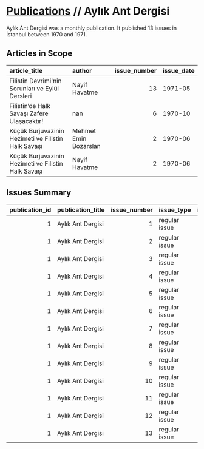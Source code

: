 # [Publications](firstlevel_publications.md) // Aylık Ant Dergisi

Aylık Ant Dergisi was a monthly publication. It published 13 issues in İstanbul between 1970 and 1971.

## Articles in Scope

| article_title                                       | author                |   issue_number | issue_date   |
|:----------------------------------------------------|:----------------------|---------------:|:-------------|
| Filistin Devrimi'nin Sorunları ve Eylül Dersleri    | Nayif Havatme         |             13 | 1971-05      |
| Filistin’de Halk Savaşı Zafere Ulaşacaktır!         | nan                   |              6 | 1970-10      |
| Küçük Burjuvazinin Hezimeti ve Filistin Halk Savaşı | Mehmet Emin Bozarslan |              2 | 1970-06      |
| Küçük Burjuvazinin Hezimeti ve Filistin Halk Savaşı | Nayif Havatme         |              2 | 1970-06      |

## Issues Summary

|   publication_id | publication_title   |   issue_number | issue_type    |   issue_year |   issue_month |   issue_day | printing_house_name   |
|-----------------:|:--------------------|---------------:|:--------------|-------------:|--------------:|------------:|:----------------------|
|                1 | Aylık Ant Dergisi   |              1 | regular issue |         1970 |             5 |         nan | İleri Sanat Matbaası  |
|                1 | Aylık Ant Dergisi   |              2 | regular issue |         1970 |             6 |         nan | İleri Sanat Matbaası  |
|                1 | Aylık Ant Dergisi   |              3 | regular issue |         1970 |             7 |         nan | nan                   |
|                1 | Aylık Ant Dergisi   |              4 | regular issue |         1970 |             8 |         nan | nan                   |
|                1 | Aylık Ant Dergisi   |              5 | regular issue |         1970 |             9 |         nan | Osmanbey Matbaası     |
|                1 | Aylık Ant Dergisi   |              6 | regular issue |         1970 |            10 |         nan | Osmanbey Matbaası     |
|                1 | Aylık Ant Dergisi   |              7 | regular issue |         1970 |            11 |         nan | Osmanbey Matbaası     |
|                1 | Aylık Ant Dergisi   |              8 | regular issue |         1970 |            12 |         nan | Osmanbey Matbaası     |
|                1 | Aylık Ant Dergisi   |              9 | regular issue |         1971 |             1 |         nan | Osmanbey Matbaası     |
|                1 | Aylık Ant Dergisi   |             10 | regular issue |         1971 |             2 |         nan | Osmanbey Matbaası     |
|                1 | Aylık Ant Dergisi   |             11 | regular issue |         1971 |             3 |         nan | Osmanbey Matbaası     |
|                1 | Aylık Ant Dergisi   |             12 | regular issue |         1971 |             4 |         nan | Osmanbey Matbaası     |
|                1 | Aylık Ant Dergisi   |             13 | regular issue |         1971 |             5 |         nan | Osmanbey Matbaası     |